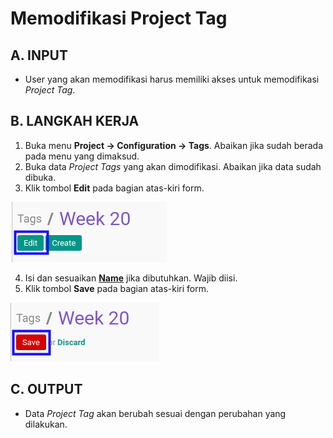 # Memodifikasi Project Tag

## A. INPUT

* User yang akan memodifikasi harus memiliki akses untuk memodifikasi *Project Tag*.

## B. LANGKAH KERJA

1. Buka menu **Project -> Configuration -> Tags**. Abaikan jika sudah berada pada menu yang dimaksud.
2. Buka data *Project Tags* yang akan dimodifikasi. Abaikan jika data sudah dibuka.
3. Klik tombol **Edit** pada bagian atas-kiri form.

![](../../img/tag/tombol-edit.png)

4. Isi dan sesuaikan **[Name](./penjelasan.md#field-name)** jika dibutuhkan. Wajib diisi.
5. Klik tombol **Save** pada bagian atas-kiri form.

![](../../img/tag/tombol-simpan-modifikasi.png)

## C. OUTPUT

* Data *Project Tag* akan berubah sesuai dengan perubahan yang dilakukan.
